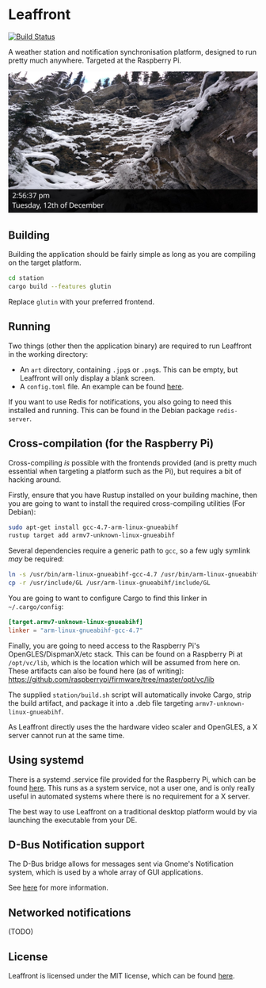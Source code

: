 Leaffront
=========

[![Build Status](https://ci.jselby.net/job/leaffront/job/master/badge/icon)](https://ci.jselby.net/job/leaffront/job/master/)

A weather station and notification synchronisation platform, designed to run
 pretty much anywhere. Targeted at the Raspberry Pi.
 
![Splash](example.jpg)

Building
--------

Building the application should be fairly simple as long as you are compiling
 on the target platform.

```bash
cd station
cargo build --features glutin
```

Replace `glutin` with your preferred frontend.

Running
-------

Two things (other then the application binary) are required to run Leaffront
 in the working directory:

- An `art` directory, containing `.jpg`s or `.png`s. This can be empty, but
   Leaffront will only display a blank screen.
- A `config.toml` file. An example can be found [here](example_config.toml).

If you want to use Redis for notifications, you also going to need this installed
 and running. This can be found in the Debian package `redis-server`.

Cross-compilation (for the Raspberry Pi)
----------------------------------------

Cross-compiling *is* possible with the frontends provided (and is pretty much
 essential when targeting a platform such as the Pi), but requires a bit of
 hacking around.

Firstly, ensure that you have Rustup installed on your building machine, then
 you are going to want to install the required cross-compiling utilities
 (For Debian):

```bash
sudo apt-get install gcc-4.7-arm-linux-gnueabihf
rustup target add armv7-unknown-linux-gnueabihf
```

Several dependencies require a generic path to `gcc`, so a few ugly symlink
 *may* be required:

```bash
ln -s /usr/bin/arm-linux-gnueabihf-gcc-4.7 /usr/bin/arm-linux-gnueabihf-gcc
cp -r /usr/include/GL /usr/arm-linux-gnueabihf/include/GL
```

You are going to want to configure Cargo to find this linker in `~/.cargo/config`:

```toml
[target.armv7-unknown-linux-gnueabihf]
linker = "arm-linux-gnueabihf-gcc-4.7"
```

Finally, you are going to need access to the Raspberry Pi's OpenGLES/DispmanX/etc
 stack. This can be found on a Raspberry Pi at `/opt/vc/lib`, which is 
 the location which will be assumed from here on. These artifacts can also
 be found here (as of writing): <https://github.com/raspberrypi/firmware/tree/master/opt/vc/lib>

The supplied `station/build.sh` script will automatically invoke Cargo, strip
 the build artifact, and package it into a .deb file targeting
 `armv7-unknown-linux-gnueabihf`.

As Leaffront directly uses the the hardware video scaler and OpenGLES,
 a X server cannot run at the same time.

Using systemd
-------------

There is a systemd .service file provided for the Raspberry Pi, which can
 be found [here](res/leaffront.service). This runs as a system service, not
 a user one, and is only really useful in automated systems where there
 is no requirement for a X server.

The best way to use Leaffront on a traditional desktop platform would by
 via launching the executable from your DE.

D-Bus Notification support
--------------------------

The D-Bus bridge allows for messages sent via Gnome's Notification system,
 which is used by a whole array of GUI applications.

See [here](dbus/README.md) for more information.

Networked notifications
-----------------------

(TODO)

License
-------

Leaffront is licensed under the MIT license, which can be found [here](LICENSE).